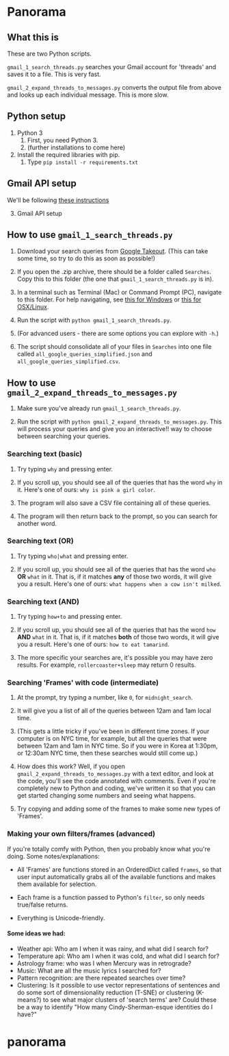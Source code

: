 # Panorama

## What this is

These are two Python scripts.

`gmail_1_search_threads.py` searches your Gmail account for 'threads' and saves it to a file. This is very fast.

`gmail_2_expand_threads_to_messages.py` converts the output file from above and looks up each individual message. This is more slow.

## Python setup

1. Python 3 
    1. First, you need Python 3.
    2. (further installations to come here)
2. Install the required libraries with pip.
    1. Type `pip install -r requirements.txt`
    
## Gmail API setup

We'll be following [these instructions](https://developers.google.com/gmail/api/quickstart/python)

3. Gmail API setup
    

## How to use `gmail_1_search_threads.py`

1. Download your search queries from [Google Takeout](https://takeout.google.com/settings/takeout/custom/search). (This can take some time, so try to do this as soon as possible!)

2. If you open the .zip archive, there should be a folder called `Searches`. Copy this to this folder (the one that `gmail_1_search_threads.py` is in).

3. In a terminal such as Terminal (Mac) or Command Prompt (PC), navigate to this folder. For help navigating, see [this for Windows](http://www.digitalcitizen.life/command-prompt-how-use-basic-commands) or [this for OSX/Linux](https://www.digitalocean.com/community/tutorials/how-to-use-cd-pwd-and-ls-to-explore-the-file-system-on-a-linux-server).

4. Run the script with `python gmail_1_search_threads.py`.

5. (For advanced users - there are some options you can explore with `-h`.)

6. The script should consolidate all of your files in `Searches` into one file called `all_google_queries_simplified.json` and `all_google_queries_simplified.csv`.


## How to use `gmail_2_expand_threads_to_messages.py`

1. Make sure you've already run `gmail_1_search_threads.py`.

2. Run the script with `python gmail_2_expand_threads_to_messages.py`. This will process your queries and give you an interactive!! way to choose between searching your queries. 

### Searching text (basic)
 
1. Try typing `why` and pressing enter.

2. If you scroll up, you should see all of the queries that has the word `why` in it. Here's one of ours: `why is pink a girl color`. 

3. The program will also save a CSV file containing all of these queries.

4. The program will then return back to the prompt, so you can search for another word.

### Searching text (OR)
 
1. Try typing `who|what` and pressing enter.

2. If you scroll up, you should see all of the queries that has the word `who` **OR** `what` in it. That is, if it matches **any** of those two words, it will give you a result. Here's one of ours: `what happens when a cow isn't milked`. 

### Searching text (AND)
 
1. Try typing `how+to` and pressing enter.

2. If you scroll up, you should see all of the queries that has the word `how` **AND** `what` in it. That is, if it matches **both** of those two words, it will give you a result. Here's one of ours: `how to eat tamarind`. 

3. The more specific your searches are, it's possible you may have zero results. For example, `rollercoaster+sleep` may return 0 results.

### Searching 'Frames' with code (intermediate)

1. At the prompt, try typing a number, like `0`, for `midnight_search`.

2. It will give you a list of all of the queries between 12am and 1am local time.

3. (This gets a little tricky if you've been in different time zones. If your computer is on NYC time, for example, but all the queries that were between 12am and 1am in NYC time. So if you were in Korea at 1:30pm, or 12:30am NYC time, then these searches would still come up.)

4. How does this work? Well, if you open `gmail_2_expand_threads_to_messages.py` with a text editor, and look at the code, you'll see the code annotated with comments. Even if you're completely new to Python and coding, we've written it so that you can get started changing some numbers and seeing what happens.

5. Try copying and adding some of the frames to make some new types of 'Frames'.


### Making your own filters/frames (advanced)

If you're totally comfy with Python, then you probably know what you're doing. Some notes/explanations:

- All 'Frames' are functions stored in an OrderedDict called `frames`, so that user input automatically grabs all of the available functions and makes them available for selection. 

- Each frame is a function passed to Python's `filter`, so only needs true/false returns.

- Everything is Unicode-friendly.

#### Some ideas we had:

- Weather api: Who am I when it was rainy, and what did I search for?
- Temperature api: Who am I when it was cold, and what did I search for?
- Astrology frame: who was I when Mercury was in retrograde?
- Music: What are all the music lyrics I searched for?
- Pattern recognition: are there repeated searches over time?
- Clustering: Is it possible to use vector representations of sentences and do some sort of dimensionality reduction (T-SNE) or clustering (K-means?) to see what major clusters of 'search terms' are? Could these be a way to identify "How many Cindy-Sherman-esque identities do I have?"


# panorama

